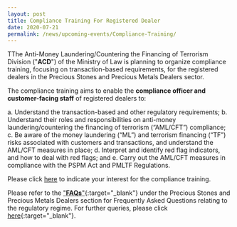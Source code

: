 ```yaml
---
layout: post
title: Compliance Training For Registered Dealer
date: 2020-07-21
permalink: /news/upcoming-events/Compliance-Training/
---
```


TThe Anti-Money Laundering/Countering the Financing of Terrorism Division ("**ACD**") of the Ministry of Law is planning to organize compliance training, focusing on transaction-based requirements, for the registered dealers in the Precious Stones and Precious Metals Dealers sector.

The compliance training aims to enable the **compliance officer and customer-facing staff** of registered dealers to:

a. Understand the transaction-based and other regulatory requirements;
b. Understand their roles and responsibilities on anti-money laundering/countering the financing of terrorism (“AML/CFT”) compliance;
c. Be aware of the money laundering (“ML”) and terrorism financing (“TF”) risks associated with customers and transactions, and understand the AML/CFT measures in place;
d. Interpret and identify red flag indicators, and how to deal with red flags; and
e. Carry out the AML/CFT measures in compliance with the PSPM Act and PMLTF Regulations.

Please click [here](https://form.gov.sg/#!/5f0fc0c3fefd4e00119dc724) to indicate your interest for the compliance training.

Please refer to the ["**FAQs**"](https://va.ecitizen.gov.sg/cfp/customerPages/mlaw/explorefaq.aspx){:target="_blank"} under the Precious Stones and Precious Metals Dealers section for Frequently Asked Questions relating to the regulatory regime. For further queries, please click [here](https://eservices.mlaw.gov.sg/enquiry/){:target="_blank"}.
